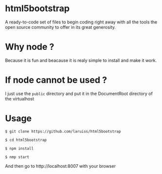 html5bootstrap
==============

A ready-to-code set of files to begin coding right away with all the tools the open source community to offer in its great generosity.

# Why node ?

Because it is fun and beacause it is realy simple to install and make it work.

# If node cannot be used ?

I just use the `public` directory and put it in the DocumentRoot directory of the virtualhost

# Usage

```
$ git clone https://github.com/laruiss/html5bootstrap

$ cd html5bootstrap

$ npm install

$ nmp start
```

And then go to http://localhost:8007 with your browser
